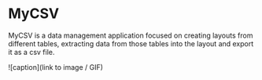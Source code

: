 # MyCSV

MyCSV is a data management application focused on creating layouts from different tables, extracting data from those tables into the layout and export it as a csv file.

![caption](link to image / GIF)
